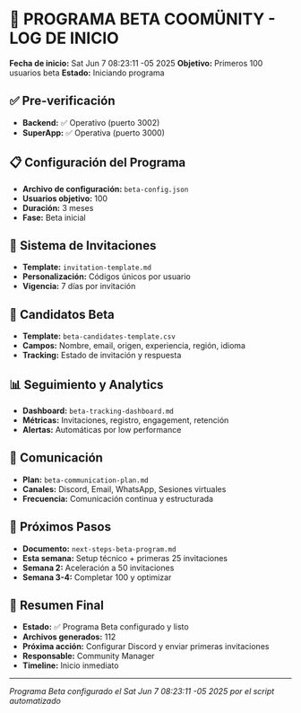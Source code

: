# 🌱 PROGRAMA BETA COOMÜNITY - LOG DE INICIO
**Fecha de inicio:** Sat Jun  7 08:23:11 -05 2025
**Objetivo:** Primeros 100 usuarios beta
**Estado:** Iniciando programa

## ✅ Pre-verificación
- **Backend:** ✅ Operativo (puerto 3002)
- **SuperApp:** ✅ Operativa (puerto 3000)

## 📋 Configuración del Programa
- **Archivo de configuración:** `beta-config.json`
- **Usuarios objetivo:** 100
- **Duración:** 3 meses
- **Fase:** Beta inicial

## 📧 Sistema de Invitaciones
- **Template:** `invitation-template.md`
- **Personalización:** Códigos únicos por usuario
- **Vigencia:** 7 días por invitación

## 👥 Candidatos Beta
- **Template:** `beta-candidates-template.csv`
- **Campos:** Nombre, email, origen, experiencia, región, idioma
- **Tracking:** Estado de invitación y respuesta

## 📊 Seguimiento y Analytics
- **Dashboard:** `beta-tracking-dashboard.md`
- **Métricas:** Invitaciones, registro, engagement, retención
- **Alertas:** Automáticas por low performance

## 📢 Comunicación
- **Plan:** `beta-communication-plan.md`
- **Canales:** Discord, Email, WhatsApp, Sesiones virtuales
- **Frecuencia:** Comunicación continua y estructurada

## 🚀 Próximos Pasos
- **Documento:** `next-steps-beta-program.md`
- **Esta semana:** Setup técnico + primeras 25 invitaciones
- **Semana 2:** Aceleración a 50 invitaciones
- **Semana 3-4:** Completar 100 y optimizar

## 🎯 Resumen Final
- **Estado:** ✅ Programa Beta configurado y listo
- **Archivos generados:** 112
- **Próxima acción:** Configurar Discord y enviar primeras invitaciones
- **Responsable:** Community Manager
- **Timeline:** Inicio inmediato

---
*Programa Beta configurado el Sat Jun  7 08:23:11 -05 2025 por el script automatizado*

